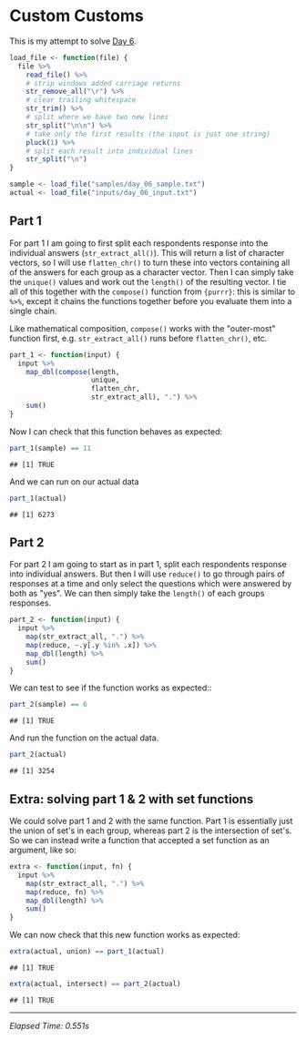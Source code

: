 # Custom Customs



This is my attempt to solve [Day 6](https://adventofcode.com/2020/day/6).


```r
load_file <- function(file) {
  file %>%
    read_file() %>%
    # strip windows added carriage returns
    str_remove_all("\r") %>%
    # clear trailing whitespace
    str_trim() %>%
    # split where we have two new lines
    str_split("\n\n") %>%
    # take only the first results (the input is just one string)
    pluck(1) %>%
    # split each result into individual lines
    str_split("\n")
}

sample <- load_file("samples/day_06_sample.txt")
actual <- load_file("inputs/day_06_input.txt")
```

## Part 1

For part 1 I am going to first split each respondents response into the individual answers (`str_extract_all()`). This
will return a list of character vectors, so I will use `flatten_chr()` to turn these into vectors containing all of the
answers for each group as a character vector. Then I can simply take the `unique()` values and work out the `length()`
of the resulting vector. I tie all of this together with the `compose()` function from `{purrr}`: this is similar to
`%>%`, except it chains the functions together before you evaluate them into a single chain.

Like mathematical composition, `compose()` works with the "outer-most" function first, e.g. `str_extract_all()` runs
before `flatten_chr()`, etc. 


```r
part_1 <- function(input) {
  input %>%
    map_dbl(compose(length,
                    unique,
                    flatten_chr,
                    str_extract_all), ".") %>%
    sum()
}
```

Now I can check that this function behaves as expected:


```r
part_1(sample) == 11
```

```
## [1] TRUE
```

And we can run on our actual data


```r
part_1(actual)
```

```
## [1] 6273
```

## Part 2

For part 2 I am going to start as in part 1, split each respondents response into individual answers. But then I will
use `reduce()` to go through pairs of responses at a time and only select the questions which were answered by both as
"yes". We can then simply take the `length()` of each groups responses.


```r
part_2 <- function(input) {
  input %>%
    map(str_extract_all, ".") %>%
    map(reduce, ~.y[.y %in% .x]) %>%
    map_dbl(length) %>%
    sum()
}
```

We can test to see if the function works as expected::


```r
part_2(sample) == 6
```

```
## [1] TRUE
```

And run the function on the actual data.


```r
part_2(actual)
```

```
## [1] 3254
```

## Extra: solving part 1 & 2 with set functions

We could solve part 1 and 2 with the same function. Part 1 is essentially just the union of set's in each group, whereas
part 2 is the intersection of set's. So we can instead write a function that accepted a set function as an argument,
like so:


```r
extra <- function(input, fn) {
  input %>%
    map(str_extract_all, ".") %>%
    map(reduce, fn) %>%
    map_dbl(length) %>%
    sum()
}
```

We can now check that this new function works as expected:


```r
extra(actual, union) == part_1(actual)
```

```
## [1] TRUE
```

```r
extra(actual, intersect) == part_2(actual)
```

```
## [1] TRUE
```

---

*Elapsed Time: 0.551s*
